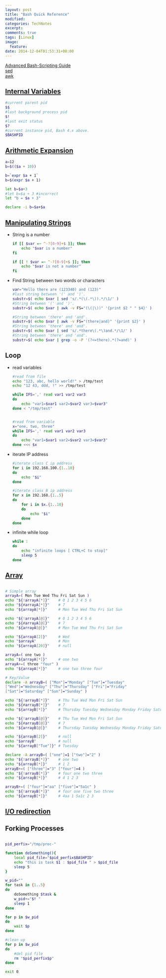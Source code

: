 ```yaml
---
layout: post
title: "Bash Quick Reference"
modified:
categories: TechNotes
excerpt:  
comments: true
tags: [Linux]
image:
  feature:
date: 2014-12-04T01:53:31+08:00
---
```


[Advanced Bash-Scripting Guide](http://tldp.org/LDP/abs/html/index.html)  
[sed](http://www.grymoire.com/Unix/Sed.html)  
[awk](http://www.grymoire.com/Unix/Awk.html)  

## [Internal Variables](http://tldp.org/LDP/abs/html/internalvariables.html)  

```bash
#current parent pid
$$
#last background process pid
$!
#last exit status
$?
#current instance pid, Bash 4.x above.
$BASHPID
```


## [Arithmetic Expansion](http://tldp.org/LDP/abs/html/arithexp.html)  

```bash
a=12
b=$(($a + 10))

b=`expr $a + 1`
b=$(expr $a + 1)

let b=$a+3
#let b=$a + 3 #incorrect 
let "b = $a + 3"

declare -i b=$a+$a
```

## [Manipulating Strings](http://www.thegeekstuff.com/2010/07/bash-string-manipulation/)

* String is a number  

    ```bash
    if [[ $var =~ ^-?[0-9]+$ ]]; then
        echo "$var is a number"
    fi

    if [[ ! $var =~ ^-?[0-9]+$ ]]; then
        echo "$var is not a number"
    fi
    ```

* Find String between two words or characters 

    ```bash
    var="Hello there are (123340) and (123)"
    #last string between '(' and ')'.
    substr=$( echo $var | sed 's/.*(\(.*\)).*/\1/' )
    #String between '(' and ')'.
    substr=$( echo $var | awk -v FS="(\(|\))" '{print $2 " " $4}' )

    #String between 'there' and 'and'.
    substr=$( echo $var | awk -v FS="(there|and)" '{print $2}' )
    #String between 'there' and 'and'.
    substr=$( echo $var | sed 's/.*there\(.*\)and.*/\1/' )
    #String between 'there' and 'and'.
    substr=$( echo $var | grep -o -P '(?<=there).*(?=and)' )
    ```

## Loop  

* read variables  

    ```bash
    #read from file
    echo "123, abc, hello world!" > /tmp/test
    echo "12 43, ddd, !" >> /tmp/test

    while IFS=',' read var1 var2 var3
    do
        echo "var1=$var1 var2=$var2 var3=$var3"
    done < "/tmp/test"


    #read from variable
    x="one, two, three"
    while IFS=',' read var1 var2 var3
    do
        echo "var1=$var1 var2=$var2 var3=$var3"
    done <<< $x
    ``` 

* iterate IP address

    ```bash
    #iterate class C ip address
    for i in 192.168.100.{1..10}
    do
        echo "$i"
    done

    #iterate class B ip address
    for x in 192.168.{1..5}
    do
        for i in $x.{1..10}
        do
            echo "$i"
        done
    done
    ```

* infinite while loop 

    ```bash
    while :
    do
        echo "infinite loops [ CTRL+C to stop]" 
        sleep 5
    done
    ```

## [Array](http://www.linuxjournal.com/content/bash-arrays)  

```bash 

# Simple array
arrayA=( Mon Tue Wed Thu Fri Sat Sun )
echo "${!arrayA[*]}"    # 0 1 2 3 4 5 6
echo "${#arrayA[*]}"    # 7
echo "${arrayA[*]}"     # Mon Tue Wed Thu Fri Sat Sun

echo "${!arrayA[@]}"    # 0 1 2 3 4 5 6
echo "${#arrayA[@]}"    # 7
echo "${arrayA[@]}"     # Mon Tue Wed Thu Fri Sat Sun

echo "${arrayA[2]}"     # Wed
echo "$arrayA"          # Mon
echo "${arrayA[20]}"    # null 

arrayA=( one two )
echo "${arrayA[*]}"     # one two
arrayA+=( three "four" )
echo "${arrayA[*]}"     # one two three four

# Key/Value 
declare -A arrayB=( ["Mon"]="Monday" ["Tue"]="Tuesday" 
["Wed"]="Wednesday" ["Thu"]="Thursday" ["Fri"]="Friday" 
["Sat"]="Saturday" ["Sun"]="Sunday" )

echo "${!arrayB[*]}"    # Thu Tue Wed Mon Fri Sat Sun
echo "${#arrayB[*]}"    # 7
echo "${arrayB[*]}"     # Thursday Tuesday Wednesday Monday Friday Saturday Sunday

echo "${!arrayB[@]}"    # Thu Tue Wed Mon Fri Sat Sun
echo "${#arrayB[@]}"    # 7
echo "${arrayB[@]}"     # Thursday Tuesday Wednesday Monday Friday Saturday Sunday

echo "${arrayB[2]}"     # null
echo "$arrayB"          # null
echo "${arrayB["Tue"]}" # Tuesday

declare -A arrayB=( ["one"]=1 ["two"]="2" )
echo "${!arrayB[*]}"    # one two
echo "${arrayB[*]}"     # 1 2
arrayB+=( ["three"]="3" ["four"]=4 )
echo "${!arrayB[*]}"    # four one two three
echo "${arrayB[*]}"     # 4 1 2 3

arrayB+=( ["four"]="aa" ["five"]="5a1c" )
echo "${!arrayB[*]}"    # four one five two three
echo "${arrayB[*]}"     # 4aa 1 5a1c 2 3

```

## [I/O redirection](http://www.tldp.org/LDP/abs/html/io-redirection.html)  


## Forking Processes  

```bash

pid_perfix="/tmp/proc-"

function doSomething(){
    local pid_file="$pid_perfix$BASHPID"
    echo "this is task $1 : $pid_file " > $pid_file
    sleep 5
}

w_pid=""
for task in {1..5}
do
    doSomething $task &
    w_pid+="$! "
    sleep 1
done

for p in $w_pid
do
    wait $p
done

#clean up
for p in $w_pid
do
    #del pid file 
    rm "$pid_perfix$p"
done

exit 0

```
